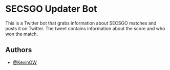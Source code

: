 # SECSGO Updater Bot

This is a Twitter bot that grabs information about SECSGO matches and posts it on Twitter. The tweet contains information about the score and who won the match.



## Authors

- [@KevinOW](https://github.com/KevinOW)

